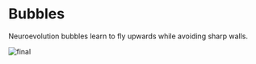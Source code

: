 # Bubbles

Neuroevolution bubbles learn to fly upwards while avoiding sharp walls. 

![final](https://user-images.githubusercontent.com/51966459/123540776-ff895080-d740-11eb-8d67-b8f2c63f146c.gif)
